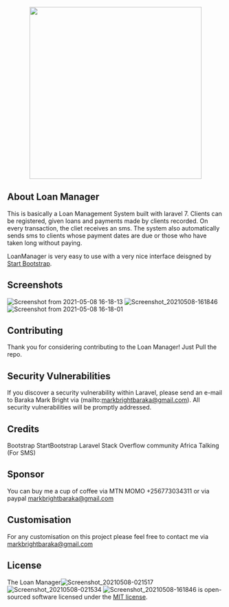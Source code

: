 
<p align="center"><a href="https://laravel.com" target="_blank"><img src="https://raw.githubusercontent.com/laravel/art/master/logo-lockup/5%20SVG/2%20CMYK/1%20Full%20Color/laravel-logolockup-cmyk-red.svg" width="400"></a></p>

## About Loan Manager

This is basically a Loan Management System built with laravel 7. Clients can be registered, given loans and payments made by clients recorded.
On every transaction, the cliet receives an sms. 
The system also automatically sends sms to clients whose payment dates are due or those who have taken long without paying.

LoanManager is very easy to use with a very nice interface deisgned by [Start Bootstrap](https://startbootstrap.com/theme/sb-admin-2).

## Screenshots
![Screenshot from 2021-05-08 16-18-13](https://user-images.githubusercontent.com/40891762/117547184-eca6a980-b036-11eb-86d9-ad8e9deef41a.png)
![Screenshot_20210508-161846](https://user-images.githubusercontent.com/40891762/117547474-73a85180-b038-11eb-9dab-2ae12a8bfbe7.png)
![Screenshot from 2021-05-08 16-18-01](https://user-images.githubusercontent.com/40891762/117547507-9aff1e80-b038-11eb-982e-f00e593e1693.png)


## Contributing

Thank you for considering contributing to the Loan Manager! Just Pull the repo.


## Security Vulnerabilities

If you discover a security vulnerability within Laravel, please send an e-mail to Baraka Mark Bright via (mailto:markbrightbaraka@gmail.com). All security vulnerabilities will be promptly addressed.

## Credits
Bootstrap
StartBootstrap
Laravel
Stack Overflow community
Africa Talking (For SMS)

## Sponsor
You can buy me a cup of coffee via MTN MOMO +256773034311 or via paypal markbrightbaraka@gmail.com

## Customisation
For any customisation on this project please feel free to contact me via markbrightbaraka@gmail.com

## License

The Loan Manager![Screenshot_20210508-021517](https://user-images.githubusercontent.com/40891762/117541413-6d0be100-b01c-11eb-9638-01c972e6e61a.png)
![Screenshot_20210508-021534](https://user-images.githubusercontent.com/40891762/117541414-6f6e3b00-b01c-11eb-94af-b699d885bf88.png)
![Screenshot_20210508-161846](https://user-images.githubusercontent.com/40891762/117541416-709f6800-b01c-11eb-972c-1d6d476f2429.png)
 is open-sourced software licensed under the [MIT license](https://opensource.org/licenses/MIT).
